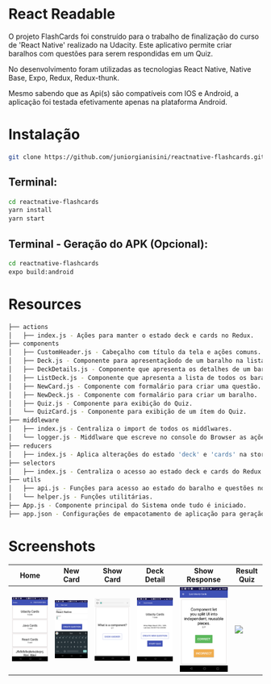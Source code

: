 # React Readable

O projeto FlashCards foi construído para o trabalho de finalização do curso de 'React Native' realizado na Udacity. Este aplicativo permite criar baralhos com questões para serem respondidas em um Quiz. 

No desenvolvimento foram utilizadas as tecnologias React Native, Native Base, Expo, Redux, Redux-thunk.

Mesmo sabendo que as Api(s) são compatíveis com IOS e Android, a aplicação foi testada efetivamente apenas na plataforma Android.

# Instalação

```bash
git clone https://github.com/juniorgianisini/reactnative-flashcards.git
```

## Terminal:
```bash
cd reactnative-flashcards
yarn install
yarn start
```

## Terminal - Geração do APK (Opcional):
```bash
cd reactnative-flashcards
expo build:android
```

# Resources

```bash
├── actions
│   ├── index.js - Ações para manter o estado deck e cards no Redux.
├── components
│   ├── CustomHeader.js - Cabeçalho com título da tela e ações comuns.
│   ├── Deck.js - Componente para apresentaçãodo de um baralho na lista.
│   ├── DeckDetails.js - Componente que apresenta os detalhes de um baralho.
│   ├── ListDeck.js - Componente que apresenta a lista de todos os baralhos.
│   ├── NewCard.js - Componente com formalário para criar uma questão.
│   ├── NewDeck.js - Componente com formalário para criar um baralho.
│   ├── Quiz.js - Componente para exibição do Quiz.
│   └── QuizCard.js - Componente para exibição de um ítem do Quiz.
├── middleware
│   ├── index.js - Centraliza o import de todos os middlwares.
│   └── logger.js - Middlware que escreve no console do Browser as ações e alterações no estado do Redux.
├── reducers
│   ├── index.js - Aplica alterações do estado 'deck' e 'cards' na store do Redux.
├── selectors
│   ├── index.js - Centraliza o acesso ao estado deck e cards do Redux.
├── utils
│   ├── api.js - Funções para acesso ao estado do baralho e questões no AsyncStorage
│   └── helper.js - Funções utilitárias.
├── App.js - Componente principal do Sistema onde tudo é iniciado.
├── app.json - Configurações de empacotamento de aplicação para geração do build final em IOS ou Android.
```

# Screenshots

Home |New Card |Show Card |Deck Detail|Show Response|Result Quiz|
-----|---------|----------|-----------|-------------|----------|
<img src="https://raw.githubusercontent.com/juniorgianisini/reactnative-flashcards/master/images/image1.png" width="250px">|<img src="https://raw.githubusercontent.com/juniorgianisini/reactnative-flashcards/master/images/image2.png" width="250px">|<img src="https://raw.githubusercontent.com/juniorgianisini/reactnative-flashcards/master/images/image3.png" width="250px">|<img src="https://raw.githubusercontent.com/juniorgianisini/reactnative-flashcards/master/images/image4.png" width="250px">|<img src="https://raw.githubusercontent.com/juniorgianisini/reactnative-flashcards/master/images/image5.png" width="250px">|<img src="https://raw.githubusercontent.com/juniorgianisini/reactnative-flashcards/master/images/image6.png" width="250px">